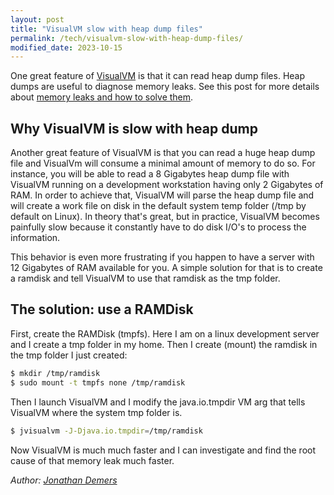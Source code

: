 ```yaml
---
layout: post
title: "VisualVM slow with heap dump files"
permalink: /tech/visualvm-slow-with-heap-dump-files/
modified_date: 2023-10-15
---
```


One great feature of [VisualVM](https://visualvm.github.io/) is that it can read heap dump files. Heap dumps are useful to diagnose memory leaks. See this post for more details about [memory leaks and how to solve them](/tech/solve-java-lang-outofmemoryerror-java-heap-space/).

## Why VisualVM is slow with heap dump

Another great feature of VisualVM is that you can read a huge heap dump file and VisualVm will consume a minimal amount of memory to do so. For instance, you will be able to read a 8 Gigabytes heap dump file with VisualVM running on a development workstation having only 2 Gigabytes of RAM. In order to achieve that, VisualVM will parse the heap dump file and will create a work file on disk in the default system temp folder (/tmp by default on Linux). In theory that's great, but in practice, VisualVM becomes painfully slow because it constantly have to do disk I/O's to process the information.

This behavior is even more frustrating if you happen to have a server with 12 Gigabytes of RAM available for you. A simple solution for that is to create a ramdisk and tell VisualVM to use that ramdisk as the tmp folder.

## The solution: use a RAMDisk

First, create the RAMDisk (tmpfs). Here I am on a linux development server and I create a tmp folder in my home. Then I create (mount) the ramdisk in the tmp folder I just created:

```bash
$ mkdir /tmp/ramdisk
$ sudo mount -t tmpfs none /tmp/ramdisk
```

Then I launch VisualVM and I modify the java.io.tmpdir VM arg that tells VisualVM where the system tmp folder is.

```bash
$ jvisualvm -J-Djava.io.tmpdir=/tmp/ramdisk
```

Now VisualVM is much much faster and I can investigate and find the root cause of that memory leak much faster.

*Author: [Jonathan Demers](https://www.linkedin.com/in/jonathan-demers-ing/ "Jonathan Demers")*